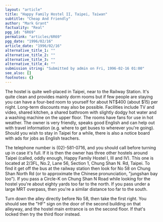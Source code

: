 ```yaml
---
layout: "article"
title: "Happy Family Hostel II, Taipei, Taiwan"
subtitle: "Cheap And Friendly"
author: "Mark Grant"
factuality: "Real"
pgg_id: "6R69"
permalink: "articles/6R69"
pgg_date: "1996/02/16"
article_date: "1996/02/16"
alternative_title_1: ""
alternative_title_2: ""
alternative_title_3: ""
alternative_title_4: ""
submission_string: "Submitted by admin on Fri, 1996-02-16 01:00"
see_also: []
footnotes: {}
---
```

<div>
<p>The hostel is quite well-placed in Taipei, near to the Railway Station. It's quite clean and provides mainly dorm rooms but if few people are staying you can have a four-bed room to yourself for about NT$400 (about $15) per night. Long-term discounts may also be possible. Facilities include TV and video, shared kitchen, a shared bathroom with slightly dodgy hot water and a washing machine on the upper floor. The rooms have fans for use in hot weather. The owner is very friendly, speaks good English and can help out with travel information (e.g. where to get buses to wherever you're going). Should you wish to stay in Taipei for a while, there is also a notice board with ads for jobs as English teachers.</p>
<p>The telephone number is (02)-581-0716, and you should call before turning up in case it's full. If it is then the owner has three other hostels around Taipei (called, oddly enough, Happy Family Hostel I, III and IV). This one is located at 2/3FL, No.2, Lane 56, Section 1, Chung Shan N. Rd, Taipei. To find it get off the bus at the railway station then look for No 58 on Chung Shan North Rd (or to approximate the Chinese pronunciation, "jungshan bay loo"). If you pass a Circle-K on Chung Shan N Road while looking for the hostel you're about eighty yards too far to the north. If you pass under a large MRT overpass, then you're a similar distance too far to the south.</p>
<p>Turn down the alley directly before No 58, then take the first right. You should see the "HF" sign on the door of the second building on that alleyway, and the hostel main entrance is on the second floor. If that's locked then try the third floor instead. <!--Amazon_CLS_IM_END--></p>
</div>

